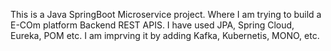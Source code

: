 This is a Java SpringBoot Microservice project.
Where I am trying to build a E-COm platform Backend REST APIS.
I have used JPA, Spring Cloud, Eureka, POM etc.
I am imprving it by adding Kafka, Kubernetis, MONO, etc.
